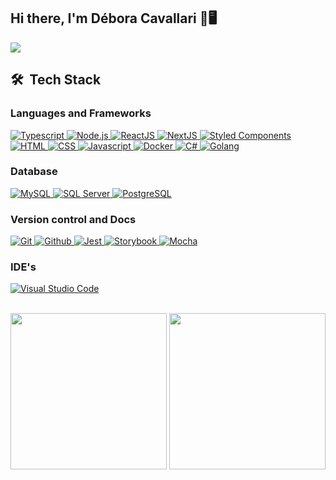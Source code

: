 ## Hi there, I'm Débora Cavallari 👋🖥️

<a href="https://www.linkedin.com/in/debora-cl/">
  <img src="https://img.shields.io/badge/linkedin-%230077B5.svg?style=for-the-badge&logo=linkedin&logoColor=white"/>
</a>

## 🛠 &nbsp;Tech Stack

### Languages and Frameworks

<!-- Typescript -->
<a href="https://www.typescriptlang.org/" target="_blank">
 <img src="https://img.shields.io/badge/TypeScript-007ACC?style=for-the-badge&logo=typescript&logoColor=white" title="Typescript"/>
</a>
<!-- -->
<!-- Node.js -->
<a href="https://nodejs.org/en/" target="_blank">
  <img src="https://img.shields.io/badge/Node.js-43853D?style=for-the-badge&logo=ts-node&logoColor=white" title="Node.js"/>
</a>
<!-- -->
<!-- ReactJS -->
<a href="https://reactjs.org" target="_blank">
  <img src="https://img.shields.io/badge/React-20232A?style=for-the-badge&logo=react&logoColor=61DAFB" title="ReactJS" />
</a>
<!-- -->
<!-- NextJS -->
<a href="https://nextjs.org/" target="_blank">
  <img src="https://img.shields.io/badge/Next-black?style=for-the-badge&logo=next.js&logoColor=white" title="NextJS"/>
</a>
<!-- -->
<!-- Styled Components -->
<a href="https://styled-components.com/" target="_blank">
 <img src="https://img.shields.io/badge/styled--components-DB7093?style=for-the-badge&logo=styled-components&logoColor=white" title="Styled Components"/>
</a>
<!-- -->
<!-- HTML -->
<a href="https://developer.mozilla.org/pt-BR/docs/Web/HTML" target="_blank">
  <img src="https://img.shields.io/badge/HTML5-E34F26?style=for-the-badge&logo=html5&logoColor=white" title="HTML"/>
 </a>
<!-- -->
<!-- CSS -->
<a href="https://developer.mozilla.org/pt-BR/docs/Web/CSS" target="_blank">
  <img src="https://img.shields.io/badge/CSS3-1572B6?style=for-the-badge&logo=css3&logoColor=white" title="CSS" />
</a>
<!-- -->
<!-- Javascript -->
<a href="https://www.javascript.com" target="_blank">
  <img src="https://img.shields.io/badge/JavaScript-F7DF1E?style=for-the-badge&logo=javascript&logoColor=black" title="Javascript"/>
</a>
<!-- -->
<!-- Docker -->
<a href="https://nodejs.org/en/" target="_blank">
  <img src="https://img.shields.io/badge/DOCKER-1572B6?style=for-the-badge&logo=docker&logoColor=white" title="Docker" />
</a>
<!-- -->
<!-- C# -->
<a href="https://docs.microsoft.com/en-us/dotnet/csharp/" target="_blank">
  <img src="https://img.shields.io/badge/c%23-%23239120.svg?style=for-the-badge&logo=c-sharp&logoColor=white" title="C#" />
</a>
<!-- -->
<!-- Golang -->
<a href="https://go.dev" target="_blank">
  <img src="https://img.shields.io/badge/go-%2300ADD8.svg?style=for-the-badge&logo=go&logoColor=white" title="Golang"/>
</a>
<!-- -->

### Database
<!-- MySQL -->
<a href="https://www.mysql.com/">
  <img src="https://img.shields.io/badge/MySQL-00000F?style=for-the-badge&logo=mysql&logoColor=white" title="MySQL" />
</a>
<!-- -->
<!-- SQL Server -->
<a href="https://www.microsoft.com/en-us/sql-server/sql-server-downloads?rtc=1" target="_blank">
  <img src="https://img.shields.io/badge/SqlServer-003B57?style=for-the-badge&logo=microsoft-sql-server&logoColor=white" title="SQL Server"/>
</a>
<!-- -->
<!-- PostgreSQL -->
<a href="https://www.postgresql.org" target="_blank">
  <img src="https://img.shields.io/badge/postgres-%23316192.svg?style=for-the-badge&logo=postgresql&logoColor=white" title="PostgreSQL"/>
</a>
<!-- -->

### Version control and Docs
<!-- Git -->
<a href="https://git-scm.com/" target="_blank">
  <img src="https://img.shields.io/badge/Git-F05032?style=for-the-badge&logo=git&logoColor=white" title="Git" />
</a>
<!-- -->
<!-- Github -->
<a href="https://github.com/" target="_blank">
  <img src="https://img.shields.io/badge/GitHub-100000?style=for-the-badge&logo=github&logoColor=white" title="Github" />
</a>
<!-- -->
<!-- Jest -->
<a href="https://jestjs.io/" target="_blank">
  <img src="https://img.shields.io/badge/-jest-%23C21325?style=for-the-badge&logo=jest&logoColor=white" title="Jest"/>
</a>
<!-- -->
<!-- Storybook -->
<a href="https://storybook.js.org" target="_blank">
  <img src="https://img.shields.io/badge/-Storybook-FF4785?style=for-the-badge&logo=storybook&logoColor=white" title="Storybook" title="Storybook"/>
 </a>
 <!-- -->
<!-- Mocha -->
<a href="https://mochajs.org/" target="_blank">
  <img src="https://img.shields.io/badge/-mocha-%238D6748?style=for-the-badge&logo=mocha&logoColor=white" title="Mocha"/>
</a>

### IDE's
<!-- Visual Studio Code -->
<a href="https://code.visualstudio.com/" target="_blank">
  <img src="https://img.shields.io/badge/Visual_Studio_Code-0078D4?style=for-the-badge&logo=visual%20studio%20code&logoColor=white" title="Visual Studio Code"/>
</a>

<br />
<br />

<p>
  <a href="https://github.com/debora-cavallari-pagarme" style="text-decoration: none;">
    <img height="250" float="left" src="https://github-readme-stats.vercel.app/api?username=debora-cavallari-pagarme&show_icons=true&hide_border=true&theme=dracula"></img>
    <img height="250" float="left" src="https://github-readme-stats.vercel.app/api/top-langs/?username=debora-cavallari-pagarme&hide_border=true&theme=dracula"></img>  
  </a>
</p>
